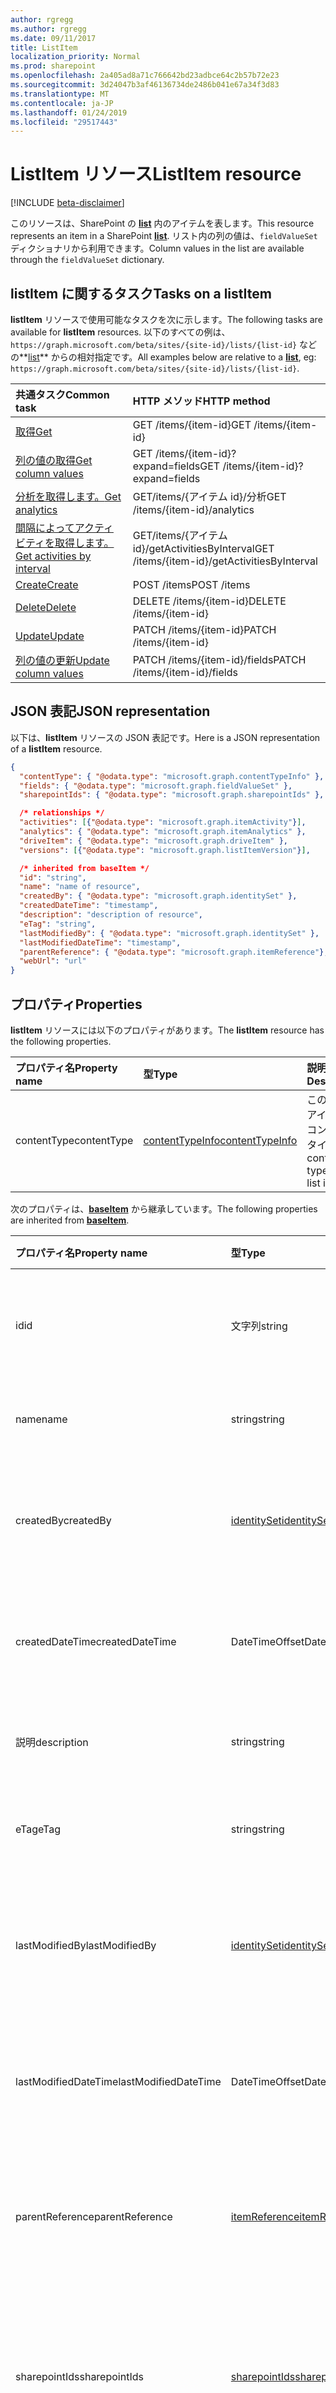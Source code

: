 ```yaml
---
author: rgregg
ms.author: rgregg
ms.date: 09/11/2017
title: ListItem
localization_priority: Normal
ms.prod: sharepoint
ms.openlocfilehash: 2a405ad8a71c766642bd23adbce64c2b57b72e23
ms.sourcegitcommit: 3d24047b3af46136734de2486b041e67a34f3d83
ms.translationtype: MT
ms.contentlocale: ja-JP
ms.lasthandoff: 01/24/2019
ms.locfileid: "29517443"
---
```

# <a name="listitem-resource"></a><span data-ttu-id="50157-102">ListItem リソース</span><span class="sxs-lookup"><span data-stu-id="50157-102">ListItem resource</span></span>

[!INCLUDE [beta-disclaimer](../../includes/beta-disclaimer.md)]

<span data-ttu-id="50157-103">このリソースは、SharePoint の **[list][]** 内のアイテムを表します。</span><span class="sxs-lookup"><span data-stu-id="50157-103">This resource represents an item in a SharePoint **[list][]**.</span></span>
<span data-ttu-id="50157-104">リスト内の列の値は、`fieldValueSet` ディクショナリから利用できます。</span><span class="sxs-lookup"><span data-stu-id="50157-104">Column values in the list are available through the `fieldValueSet` dictionary.</span></span>

## <a name="tasks-on-a-listitem"></a><span data-ttu-id="50157-105">listItem に関するタスク</span><span class="sxs-lookup"><span data-stu-id="50157-105">Tasks on a listItem</span></span>

<span data-ttu-id="50157-106">**listItem** リソースで使用可能なタスクを次に示します。</span><span class="sxs-lookup"><span data-stu-id="50157-106">The following tasks are available for **listItem** resources.</span></span>
<span data-ttu-id="50157-107">以下のすべての例は、`https://graph.microsoft.com/beta/sites/{site-id}/lists/{list-id}` などの**[list][]** からの相対指定です。</span><span class="sxs-lookup"><span data-stu-id="50157-107">All examples below are relative to a **[list][]**, eg: `https://graph.microsoft.com/beta/sites/{site-id}/lists/{list-id}`.</span></span>

| <span data-ttu-id="50157-108">共通タスク</span><span class="sxs-lookup"><span data-stu-id="50157-108">Common task</span></span>                    | <span data-ttu-id="50157-109">HTTP メソッド</span><span class="sxs-lookup"><span data-stu-id="50157-109">HTTP method</span></span>
|:-------------------------------|:------------------------
| <span data-ttu-id="50157-110">[取得][]</span><span class="sxs-lookup"><span data-stu-id="50157-110">[Get][]</span></span>                        | <span data-ttu-id="50157-111">GET /items/{item-id}</span><span class="sxs-lookup"><span data-stu-id="50157-111">GET /items/{item-id}</span></span>
| <span data-ttu-id="50157-112">[列の値の取得][取得]</span><span class="sxs-lookup"><span data-stu-id="50157-112">[Get column values][Get]</span></span>       | <span data-ttu-id="50157-113">GET /items/{item-id}?expand=fields</span><span class="sxs-lookup"><span data-stu-id="50157-113">GET /items/{item-id}?expand=fields</span></span>
| <span data-ttu-id="50157-114">[分析を取得します。][]</span><span class="sxs-lookup"><span data-stu-id="50157-114">[Get analytics][]</span></span>              | <span data-ttu-id="50157-115">GET/items/{アイテム id}/分析</span><span class="sxs-lookup"><span data-stu-id="50157-115">GET /items/{item-id}/analytics</span></span>
| <span data-ttu-id="50157-116">[間隔によってアクティビティを取得します。][]</span><span class="sxs-lookup"><span data-stu-id="50157-116">[Get activities by interval][]</span></span> | <span data-ttu-id="50157-117">GET/items/{アイテム id}/getActivitiesByInterval</span><span class="sxs-lookup"><span data-stu-id="50157-117">GET /items/{item-id}/getActivitiesByInterval</span></span>
| <span data-ttu-id="50157-118">[Create][]</span><span class="sxs-lookup"><span data-stu-id="50157-118">[Create][]</span></span>                     | <span data-ttu-id="50157-119">POST /items</span><span class="sxs-lookup"><span data-stu-id="50157-119">POST /items</span></span>
| <span data-ttu-id="50157-120">[Delete][]</span><span class="sxs-lookup"><span data-stu-id="50157-120">[Delete][]</span></span>                     | <span data-ttu-id="50157-121">DELETE /items/{item-id}</span><span class="sxs-lookup"><span data-stu-id="50157-121">DELETE /items/{item-id}</span></span>
| <span data-ttu-id="50157-122">[Update][]</span><span class="sxs-lookup"><span data-stu-id="50157-122">[Update][]</span></span>                     | <span data-ttu-id="50157-123">PATCH /items/{item-id}</span><span class="sxs-lookup"><span data-stu-id="50157-123">PATCH /items/{item-id}</span></span>
| <span data-ttu-id="50157-124">[列の値の更新][更新]</span><span class="sxs-lookup"><span data-stu-id="50157-124">[Update column values][Update]</span></span> | <span data-ttu-id="50157-125">PATCH /items/{item-id}/fields</span><span class="sxs-lookup"><span data-stu-id="50157-125">PATCH /items/{item-id}/fields</span></span>

[取得]: ../api/listitem-get.md
[Get]: ../api/listitem-get.md
[分析を取得します。]: ../api/itemanalytics-get.md
[Get analytics]: ../api/itemanalytics-get.md
[間隔によってアクティビティを取得します。]: ../api/itemactivity-getbyinterval.md
[Get activities by interval]: ../api/itemactivity-getbyinterval.md
[Create]: ../api/listitem-create.md
[Delete]: ../api/listitem-delete.md
[更新]: ../api/listitem-update.md
[Update]: ../api/listitem-update.md

## <a name="json-representation"></a><span data-ttu-id="50157-132">JSON 表記</span><span class="sxs-lookup"><span data-stu-id="50157-132">JSON representation</span></span>

<span data-ttu-id="50157-133">以下は、**listItem** リソースの JSON 表記です。</span><span class="sxs-lookup"><span data-stu-id="50157-133">Here is a JSON representation of a **listItem** resource.</span></span>

<!--{
  "blockType": "resource",
  "keyProperty": "id",
  "baseType": "microsoft.graph.baseItem",
  "@odata.type": "microsoft.graph.listItem"
}-->

```json
{
  "contentType": { "@odata.type": "microsoft.graph.contentTypeInfo" },
  "fields": { "@odata.type": "microsoft.graph.fieldValueSet" },
  "sharepointIds": { "@odata.type": "microsoft.graph.sharepointIds" },

  /* relationships */
  "activities": [{"@odata.type": "microsoft.graph.itemActivity"}],
  "analytics": { "@odata.type": "microsoft.graph.itemAnalytics" },
  "driveItem": { "@odata.type": "microsoft.graph.driveItem" },
  "versions": [{"@odata.type": "microsoft.graph.listItemVersion"}],

  /* inherited from baseItem */
  "id": "string",
  "name": "name of resource",
  "createdBy": { "@odata.type": "microsoft.graph.identitySet" },
  "createdDateTime": "timestamp",
  "description": "description of resource",
  "eTag": "string",
  "lastModifiedBy": { "@odata.type": "microsoft.graph.identitySet" },
  "lastModifiedDateTime": "timestamp",
  "parentReference": { "@odata.type": "microsoft.graph.itemReference"},
  "webUrl": "url"
}
```

## <a name="properties"></a><span data-ttu-id="50157-134">プロパティ</span><span class="sxs-lookup"><span data-stu-id="50157-134">Properties</span></span>

<span data-ttu-id="50157-135">**listItem** リソースには以下のプロパティがあります。</span><span class="sxs-lookup"><span data-stu-id="50157-135">The **listItem** resource has the following properties.</span></span>

| <span data-ttu-id="50157-136">プロパティ名</span><span class="sxs-lookup"><span data-stu-id="50157-136">Property name</span></span> | <span data-ttu-id="50157-137">型</span><span class="sxs-lookup"><span data-stu-id="50157-137">Type</span></span>                | <span data-ttu-id="50157-138">説明</span><span class="sxs-lookup"><span data-stu-id="50157-138">Description</span></span>
|:--------------|:--------------------|:-------------------------------
| <span data-ttu-id="50157-139">contentType</span><span class="sxs-lookup"><span data-stu-id="50157-139">contentType</span></span>   | <span data-ttu-id="50157-140">[contentTypeInfo][]</span><span class="sxs-lookup"><span data-stu-id="50157-140">[contentTypeInfo][]</span></span> | <span data-ttu-id="50157-141">このリスト アイテムのコンテンツ タイプ</span><span class="sxs-lookup"><span data-stu-id="50157-141">The content type of this list item</span></span>

<span data-ttu-id="50157-142">次のプロパティは、**[baseItem][]** から継承しています。</span><span class="sxs-lookup"><span data-stu-id="50157-142">The following properties are inherited from **[baseItem][]**.</span></span>

| <span data-ttu-id="50157-143">プロパティ名</span><span class="sxs-lookup"><span data-stu-id="50157-143">Property name</span></span>        | <span data-ttu-id="50157-144">型</span><span class="sxs-lookup"><span data-stu-id="50157-144">Type</span></span>              | <span data-ttu-id="50157-145">説明</span><span class="sxs-lookup"><span data-stu-id="50157-145">Description</span></span>
|:---------------------|:------------------|:----------------------------------
| <span data-ttu-id="50157-146">id</span><span class="sxs-lookup"><span data-stu-id="50157-146">id</span></span>                   | <span data-ttu-id="50157-147">文字列</span><span class="sxs-lookup"><span data-stu-id="50157-147">string</span></span>            | <span data-ttu-id="50157-p103">アイテムの一意識別子。読み取り専用です。</span><span class="sxs-lookup"><span data-stu-id="50157-p103">The unique identifier of the item. Read-only.</span></span>
| <span data-ttu-id="50157-150">name</span><span class="sxs-lookup"><span data-stu-id="50157-150">name</span></span>                 | <span data-ttu-id="50157-151">string</span><span class="sxs-lookup"><span data-stu-id="50157-151">string</span></span>            | <span data-ttu-id="50157-152">アイテムの名前/タイトル。</span><span class="sxs-lookup"><span data-stu-id="50157-152">The name / title of the item.</span></span>
| <span data-ttu-id="50157-153">createdBy</span><span class="sxs-lookup"><span data-stu-id="50157-153">createdBy</span></span>            | <span data-ttu-id="50157-154">[identitySet][]</span><span class="sxs-lookup"><span data-stu-id="50157-154">[identitySet][]</span></span>   | <span data-ttu-id="50157-155">このアイテムの作成者の ID です。</span><span class="sxs-lookup"><span data-stu-id="50157-155">Identity of the creator of this item.</span></span> <span data-ttu-id="50157-156">読み取り専用です。</span><span class="sxs-lookup"><span data-stu-id="50157-156">Read-only.</span></span>
| <span data-ttu-id="50157-157">createdDateTime</span><span class="sxs-lookup"><span data-stu-id="50157-157">createdDateTime</span></span>      | <span data-ttu-id="50157-158">DateTimeOffset</span><span class="sxs-lookup"><span data-stu-id="50157-158">DateTimeOffset</span></span>    | <span data-ttu-id="50157-p105">アイテムが作成された日時。読み取り専用です。</span><span class="sxs-lookup"><span data-stu-id="50157-p105">The date and time the item was created. Read-only.</span></span>
| <span data-ttu-id="50157-161">説明</span><span class="sxs-lookup"><span data-stu-id="50157-161">description</span></span>          | <span data-ttu-id="50157-162">string</span><span class="sxs-lookup"><span data-stu-id="50157-162">string</span></span>            | <span data-ttu-id="50157-163">アイテムの説明テキストです。</span><span class="sxs-lookup"><span data-stu-id="50157-163">The descriptive text for the item.</span></span>
| <span data-ttu-id="50157-164">eTag</span><span class="sxs-lookup"><span data-stu-id="50157-164">eTag</span></span>                 | <span data-ttu-id="50157-165">string</span><span class="sxs-lookup"><span data-stu-id="50157-165">string</span></span>            | <span data-ttu-id="50157-p106">アイテムの ETag。読み取り専用です。</span><span class="sxs-lookup"><span data-stu-id="50157-p106">ETag for the item. Read-only.</span></span>                                                          |
| <span data-ttu-id="50157-168">lastModifiedBy</span><span class="sxs-lookup"><span data-stu-id="50157-168">lastModifiedBy</span></span>       | <span data-ttu-id="50157-169">[identitySet][]</span><span class="sxs-lookup"><span data-stu-id="50157-169">[identitySet][]</span></span>   | <span data-ttu-id="50157-170">このアイテムの最終変更者の ID です。</span><span class="sxs-lookup"><span data-stu-id="50157-170">Identity of the last modifier of this item.</span></span> <span data-ttu-id="50157-171">読み取り専用です。</span><span class="sxs-lookup"><span data-stu-id="50157-171">Read-only.</span></span>
| <span data-ttu-id="50157-172">lastModifiedDateTime</span><span class="sxs-lookup"><span data-stu-id="50157-172">lastModifiedDateTime</span></span> | <span data-ttu-id="50157-173">DateTimeOffset</span><span class="sxs-lookup"><span data-stu-id="50157-173">DateTimeOffset</span></span>    | <span data-ttu-id="50157-p108">アイテムが最後に変更された日時。読み取り専用です。</span><span class="sxs-lookup"><span data-stu-id="50157-p108">The date and time the item was last modified. Read-only.</span></span>
| <span data-ttu-id="50157-176">parentReference</span><span class="sxs-lookup"><span data-stu-id="50157-176">parentReference</span></span>      | <span data-ttu-id="50157-177">[itemReference][]</span><span class="sxs-lookup"><span data-stu-id="50157-177">[itemReference][]</span></span> | <span data-ttu-id="50157-p109">親の情報 (アイテムに親がある場合)。読み取り/書き込み。</span><span class="sxs-lookup"><span data-stu-id="50157-p109">Parent information, if the item has a parent. Read-write.</span></span>
| <span data-ttu-id="50157-180">sharepointIds</span><span class="sxs-lookup"><span data-stu-id="50157-180">sharepointIds</span></span>        | <span data-ttu-id="50157-181">[sharepointIds][]</span><span class="sxs-lookup"><span data-stu-id="50157-181">[sharepointIds][]</span></span> | <span data-ttu-id="50157-p110">SharePoint REST 互換性に役立つ識別子を返します。読み取り専用です。</span><span class="sxs-lookup"><span data-stu-id="50157-p110">Returns identifiers useful for SharePoint REST compatibility. Read-only.</span></span>
| <span data-ttu-id="50157-184">webUrl</span><span class="sxs-lookup"><span data-stu-id="50157-184">webUrl</span></span>               | <span data-ttu-id="50157-185">string (URL)</span><span class="sxs-lookup"><span data-stu-id="50157-185">string (url)</span></span>      | <span data-ttu-id="50157-p111">ブラウザーでアイテムを表示する URL。読み取り専用です。</span><span class="sxs-lookup"><span data-stu-id="50157-p111">URL that displays the item in the browser. Read-only.</span></span>

## <a name="relationships"></a><span data-ttu-id="50157-188">リレーションシップ</span><span class="sxs-lookup"><span data-stu-id="50157-188">Relationships</span></span>

 <span data-ttu-id="50157-189">**listItem** リソースには、他のリソースと次のような関係があります。</span><span class="sxs-lookup"><span data-stu-id="50157-189">The **listItem** resource has the following relationships to other resources.</span></span>

| <span data-ttu-id="50157-190">リレーションシップ名</span><span class="sxs-lookup"><span data-stu-id="50157-190">Relationship name</span></span> | <span data-ttu-id="50157-191">種類</span><span class="sxs-lookup"><span data-stu-id="50157-191">Type</span></span>                           | <span data-ttu-id="50157-192">説明</span><span class="sxs-lookup"><span data-stu-id="50157-192">Description</span></span>
|:------------------|:-------------------------------|:-------------------------------
| <span data-ttu-id="50157-193">アクティビティ</span><span class="sxs-lookup"><span data-stu-id="50157-193">activities</span></span>        | <span data-ttu-id="50157-194">[itemActivity][] コレクション</span><span class="sxs-lookup"><span data-stu-id="50157-194">[itemActivity][] collection</span></span>    | <span data-ttu-id="50157-195">このアイテムに対して行われた最近のアクティビティのリストです。</span><span class="sxs-lookup"><span data-stu-id="50157-195">The list of recent activities that took place on this item.</span></span>
| <span data-ttu-id="50157-196">分析</span><span class="sxs-lookup"><span data-stu-id="50157-196">analytics</span></span>         | <span data-ttu-id="50157-197">[itemAnalytics][]リソース</span><span class="sxs-lookup"><span data-stu-id="50157-197">[itemAnalytics][] resource</span></span>     | <span data-ttu-id="50157-198">この項目に対して行われた活動の表示について分析します。</span><span class="sxs-lookup"><span data-stu-id="50157-198">Analytics about the view activities that took place on this item.</span></span>
| <span data-ttu-id="50157-199">driveItem</span><span class="sxs-lookup"><span data-stu-id="50157-199">driveItem</span></span>         | <span data-ttu-id="50157-200">[driveItem][]</span><span class="sxs-lookup"><span data-stu-id="50157-200">[driveItem][]</span></span>                  | <span data-ttu-id="50157-201">ドキュメント ライブラリの場合、**driveItem** リレーションシップは listItem を **[driveItem][]** として公開します。</span><span class="sxs-lookup"><span data-stu-id="50157-201">For document libraries, the **driveItem** relationship exposes the listItem as a **[driveItem][]**</span></span>
| <span data-ttu-id="50157-202">fields</span><span class="sxs-lookup"><span data-stu-id="50157-202">fields</span></span>            | <span data-ttu-id="50157-203">[fieldValueSet][]</span><span class="sxs-lookup"><span data-stu-id="50157-203">[fieldValueSet][]</span></span>              | <span data-ttu-id="50157-204">このリスト アイテムの列セットの値です。</span><span class="sxs-lookup"><span data-stu-id="50157-204">The values of the columns set on this list item.</span></span>
| <span data-ttu-id="50157-205">versions</span><span class="sxs-lookup"><span data-stu-id="50157-205">versions</span></span>          | <span data-ttu-id="50157-206">[listItemVersion][]コレクション</span><span class="sxs-lookup"><span data-stu-id="50157-206">[listItemVersion][] collection</span></span> | <span data-ttu-id="50157-207">リスト項目の以前のバージョンの一覧です。</span><span class="sxs-lookup"><span data-stu-id="50157-207">The list of previous versions of the list item.</span></span>

[baseItem]: baseitem.md
[contentTypeInfo]: contenttypeinfo.md
[driveItem]: driveitem.md
[fieldValueSet]: fieldvalueset.md
[identitySet]: identityset.md
[itemActivity]: itemactivity.md
[itemAnalytics]: itemanalytics.md
[itemReference]: itemreference.md
[リスト]: list.md
[list]: list.md
[listItemVersion]: listitemversion.md
[sharepointIds]: sharepointids.md

<!--
{
  "type": "#page.annotation",
  "description": "",
  "keywords": "",
  "section": "documentation",
  "tocPath": "Resources/ListItem",
  "tocBookmarks": {
    "ListItem": "#"
  },
  "suppressions": [
    "Error: /api-reference/beta/resources/listitem.md:\r\n      Exception processing links.\r\n    System.ArgumentException: Link Definition was null. Link text: !INCLUDE [beta-disclaimer](../../includes/beta-disclaimer.md)\r\n      at ApiDoctor.Validation.DocFile.get_LinkDestinations()\r\n      at ApiDoctor.Validation.DocSet.ValidateLinks(Boolean includeWarnings, String[] relativePathForFiles, IssueLogger issues, Boolean requireFilenameCaseMatch, Boolean printOrphanedFiles)"
  ]
}
-->
